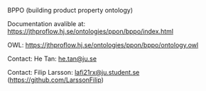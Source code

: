 BPPO (building product property ontology)

Documentation avalible at: https://jthproflow.hj.se/ontologies/ppon/bppo/index.html

OWL: https://jthproflow.hj.se/ontologies/ppon/bppo/ontology.owl

Contact: He Tan: he.tan@ju.se

Contact: Filip Larsson: lafi21rx@ju.student.se (https://github.com/LarssonFilip)
